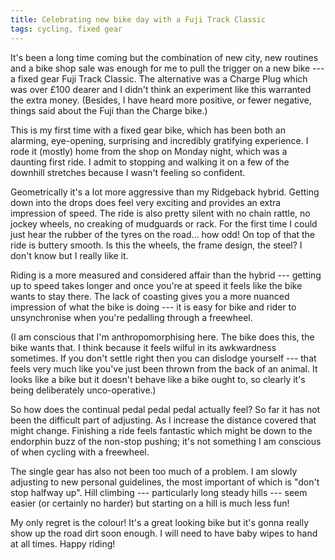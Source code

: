 ```yaml
---
title: Celebrating new bike day with a Fuji Track Classic
tags: cycling, fixed gear
---
```


It's been a long time coming but the combination of new city, new routines and a bike shop sale was enough for me to pull the trigger on a new bike --- a fixed gear Fuji Track Classic. The alternative was a Charge Plug which was over £100 dearer and I didn't think an experiment like this warranted the extra money. (Besides, I have heard more positive, or fewer negative, things said about the Fuji than the Charge bike.)

This is my first time with a fixed gear bike, which has been both an alarming, eye-opening, surprising and incredibly gratifying experience. I rode it (mostly) home from the shop on Monday night, which was a daunting first ride. I admit to stopping and walking it on a few of the downhill stretches because I wasn't feeling so confident.

Geometrically it's a lot more aggressive than my Ridgeback hybrid. Getting down into the drops does feel very exciting and provides an extra impression of speed. The ride is also pretty silent with no chain rattle, no jockey wheels, no creaking of mudguards or rack. For the first time I could just hear the rubber of the tyres on the road... how odd! On top of that the ride is buttery smooth. Is this the wheels, the frame design, the steel? I don't know but I really like it.

Riding is a more measured and considered affair than the hybrid --- getting up to speed takes longer and once you're at speed it feels like the bike wants to stay there. The lack of coasting gives you a more nuanced impression of what the bike is doing --- it is easy for bike and rider to unsynchronise when you're pedalling through a freewheel.

(I am conscious that I'm anthropomorphising here. The bike does this, the bike wants that. I think because it feels wilful in its awkwardness sometimes. If you don't settle right then you can dislodge yourself --- that feels very much like you've just been thrown from the back of an animal. It looks like a bike but it doesn't behave like a bike ought to, so clearly it's being deliberately unco-operative.)

So how does the continual pedal pedal pedal actually feel? So far it has not been the difficult part of adjusting. As I increase the distance covered that might change. Finishing a ride feels fantastic which might be down to the endorphin buzz of the non-stop pushing; it's not something I am conscious of when cycling with a freewheel.

The single gear has also not been too much of a problem. I am slowly adjusting to new personal guidelines, the most important of which is "don't stop halfway up". Hill climbing --- particularly long steady hills --- seem easier (or certainly no harder) but starting on a hill is much less fun!

My only regret is the colour! It's a great looking bike but it's gonna really show up the road dirt soon enough. I will need to have baby wipes to hand at all times. Happy riding!
